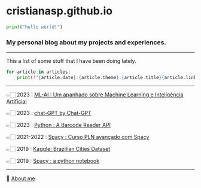 # cristianasp.github.io

```python
print("hello world!")
```

### My personal blog about my projects and experiences.

---


This a list of some stuff that I have been doing lately.

```python
for article in articles:
    print(f"{article.date}:{article.theme}:{article.title}{article.link}")
```
---

👉🏻 2023 : [ML-AI : Um apanhado sobre Machine Learning e Inteligência Artificial](ml-ai)

👉🏻 2023 : [chat-GPT by Chat-GPT](chat_GPT-by-himself)

👉🏻 2023 : [Python : A Barcode Reader API](fastapi-java)

👉🏻 2021-2022 : [Spacy : Curso PLN avançado com Spacy](spacy-course)

👉🏻 2019 :  [Kaggle: Brazilian Cities Dataset ](dataset-brazilian-cities)

👉🏻 2019 :  [Spacy : a python notebook](spacy-notebook)

---


🤗 [About me](about-me)

